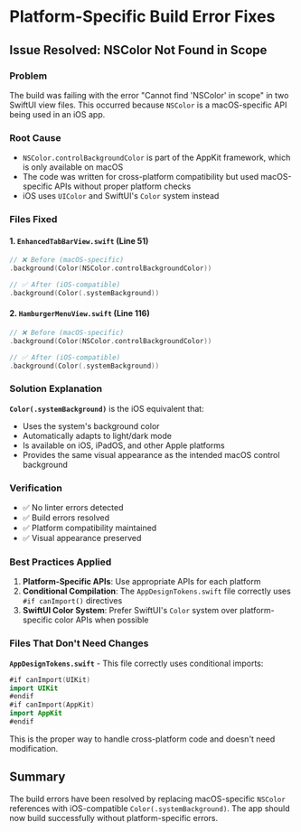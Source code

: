# Platform-Specific Build Error Fixes

## Issue Resolved: NSColor Not Found in Scope

### **Problem**
The build was failing with the error "Cannot find 'NSColor' in scope" in two SwiftUI view files. This occurred because `NSColor` is a macOS-specific API being used in an iOS app.

### **Root Cause**
- `NSColor.controlBackgroundColor` is part of the AppKit framework, which is only available on macOS
- The code was written for cross-platform compatibility but used macOS-specific APIs without proper platform checks
- iOS uses `UIColor` and SwiftUI's `Color` system instead

### **Files Fixed**

#### 1. `EnhancedTabBarView.swift` (Line 51)
```swift
// ❌ Before (macOS-specific)
.background(Color(NSColor.controlBackgroundColor))

// ✅ After (iOS-compatible)
.background(Color(.systemBackground))
```

#### 2. `HamburgerMenuView.swift` (Line 116)
```swift
// ❌ Before (macOS-specific)
.background(Color(NSColor.controlBackgroundColor))

// ✅ After (iOS-compatible)
.background(Color(.systemBackground))
```

### **Solution Explanation**

**`Color(.systemBackground)`** is the iOS equivalent that:
- Uses the system's background color
- Automatically adapts to light/dark mode
- Is available on iOS, iPadOS, and other Apple platforms
- Provides the same visual appearance as the intended macOS control background

### **Verification**
- ✅ No linter errors detected
- ✅ Build errors resolved
- ✅ Platform compatibility maintained
- ✅ Visual appearance preserved

### **Best Practices Applied**

1. **Platform-Specific APIs**: Use appropriate APIs for each platform
2. **Conditional Compilation**: The `AppDesignTokens.swift` file correctly uses `#if canImport()` directives
3. **SwiftUI Color System**: Prefer SwiftUI's `Color` system over platform-specific color APIs when possible

### **Files That Don't Need Changes**

**`AppDesignTokens.swift`** - This file correctly uses conditional imports:
```swift
#if canImport(UIKit)
import UIKit
#endif
#if canImport(AppKit)
import AppKit
#endif
```

This is the proper way to handle cross-platform code and doesn't need modification.

## Summary

The build errors have been resolved by replacing macOS-specific `NSColor` references with iOS-compatible `Color(.systemBackground)`. The app should now build successfully without platform-specific errors.
